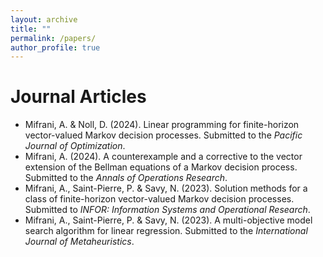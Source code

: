 ```yaml
---
layout: archive
title: ""
permalink: /papers/
author_profile: true
---
```


# Journal Articles

* Mifrani, A. & Noll, D. (2024). Linear programming for finite-horizon vector-valued Markov decision processes. Submitted to the <em>Pacific Journal of Optimization</em>.
* Mifrani, A. (2024). A counterexample and a corrective to the vector extension of the Bellman equations of a Markov decision process. Submitted to the <em>Annals of Operations Research</em>.
* Mifrani, A., Saint-Pierre, P. & Savy, N. (2023). Solution methods for a class of finite-horizon vector-valued Markov decision processes. Submitted to <em>INFOR: Information Systems and Operational Research</em>.
* Mifrani, A., Saint-Pierre, P. & Savy, N. (2023). A multi-objective model search algorithm for linear regression. Submitted to the <em>International Journal of Metaheuristics</em>.
